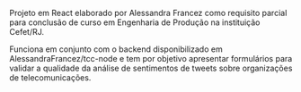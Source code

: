 Projeto em React elaborado por Alessandra Francez como requisito parcial para conclusão de curso em Engenharia de Produção na instituição Cefet/RJ. 

Funciona em conjunto com o backend disponibilizado em AlessandraFrancez/tcc-node e tem por objetivo apresentar formulários para validar a qualidade da análise de sentimentos de tweets sobre organizações de telecomunicações.
